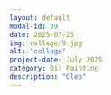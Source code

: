 ```yaml
---
layout: default
modal-id: 39
date: 2025-07-25
img: collage/9.jpg
alt: "collage"
project-date: July 2025
category: Oil Painting
description: "Oleo"
---
```

